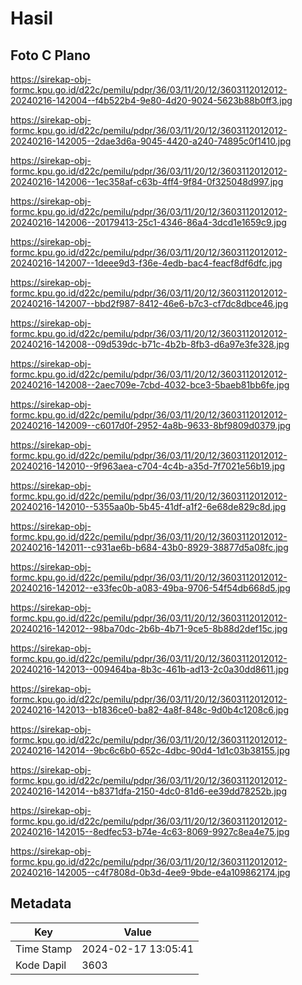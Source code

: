 # Hasil

## Foto C Plano

https://sirekap-obj-formc.kpu.go.id/d22c/pemilu/pdpr/36/03/11/20/12/3603112012012-20240216-142004--f4b522b4-9e80-4d20-9024-5623b88b0ff3.jpg

https://sirekap-obj-formc.kpu.go.id/d22c/pemilu/pdpr/36/03/11/20/12/3603112012012-20240216-142005--2dae3d6a-9045-4420-a240-74895c0f1410.jpg

https://sirekap-obj-formc.kpu.go.id/d22c/pemilu/pdpr/36/03/11/20/12/3603112012012-20240216-142006--1ec358af-c63b-4ff4-9f84-0f325048d997.jpg

https://sirekap-obj-formc.kpu.go.id/d22c/pemilu/pdpr/36/03/11/20/12/3603112012012-20240216-142006--20179413-25c1-4346-86a4-3dcd1e1659c9.jpg

https://sirekap-obj-formc.kpu.go.id/d22c/pemilu/pdpr/36/03/11/20/12/3603112012012-20240216-142007--1deee9d3-f36e-4edb-bac4-feacf8df6dfc.jpg

https://sirekap-obj-formc.kpu.go.id/d22c/pemilu/pdpr/36/03/11/20/12/3603112012012-20240216-142007--bbd2f987-8412-46e6-b7c3-cf7dc8dbce46.jpg

https://sirekap-obj-formc.kpu.go.id/d22c/pemilu/pdpr/36/03/11/20/12/3603112012012-20240216-142008--09d539dc-b71c-4b2b-8fb3-d6a97e3fe328.jpg

https://sirekap-obj-formc.kpu.go.id/d22c/pemilu/pdpr/36/03/11/20/12/3603112012012-20240216-142008--2aec709e-7cbd-4032-bce3-5baeb81bb6fe.jpg

https://sirekap-obj-formc.kpu.go.id/d22c/pemilu/pdpr/36/03/11/20/12/3603112012012-20240216-142009--c6017d0f-2952-4a8b-9633-8bf9809d0379.jpg

https://sirekap-obj-formc.kpu.go.id/d22c/pemilu/pdpr/36/03/11/20/12/3603112012012-20240216-142010--9f963aea-c704-4c4b-a35d-7f7021e56b19.jpg

https://sirekap-obj-formc.kpu.go.id/d22c/pemilu/pdpr/36/03/11/20/12/3603112012012-20240216-142010--5355aa0b-5b45-41df-a1f2-6e68de829c8d.jpg

https://sirekap-obj-formc.kpu.go.id/d22c/pemilu/pdpr/36/03/11/20/12/3603112012012-20240216-142011--c931ae6b-b684-43b0-8929-38877d5a08fc.jpg

https://sirekap-obj-formc.kpu.go.id/d22c/pemilu/pdpr/36/03/11/20/12/3603112012012-20240216-142012--e33fec0b-a083-49ba-9706-54f54db668d5.jpg

https://sirekap-obj-formc.kpu.go.id/d22c/pemilu/pdpr/36/03/11/20/12/3603112012012-20240216-142012--98ba70dc-2b6b-4b71-9ce5-8b88d2def15c.jpg

https://sirekap-obj-formc.kpu.go.id/d22c/pemilu/pdpr/36/03/11/20/12/3603112012012-20240216-142013--009464ba-8b3c-461b-ad13-2c0a30dd8611.jpg

https://sirekap-obj-formc.kpu.go.id/d22c/pemilu/pdpr/36/03/11/20/12/3603112012012-20240216-142013--b1836ce0-ba82-4a8f-848c-9d0b4c1208c6.jpg

https://sirekap-obj-formc.kpu.go.id/d22c/pemilu/pdpr/36/03/11/20/12/3603112012012-20240216-142014--9bc6c6b0-652c-4dbc-90d4-1d1c03b38155.jpg

https://sirekap-obj-formc.kpu.go.id/d22c/pemilu/pdpr/36/03/11/20/12/3603112012012-20240216-142014--b8371dfa-2150-4dc0-81d6-ee39dd78252b.jpg

https://sirekap-obj-formc.kpu.go.id/d22c/pemilu/pdpr/36/03/11/20/12/3603112012012-20240216-142015--8edfec53-b74e-4c63-8069-9927c8ea4e75.jpg

https://sirekap-obj-formc.kpu.go.id/d22c/pemilu/pdpr/36/03/11/20/12/3603112012012-20240216-142005--c4f7808d-0b3d-4ee9-9bde-e4a109862174.jpg


## Metadata

| Key        | Value               |
| ---------- | ------------------- |
| Time Stamp | 2024-02-17 13:05:41 |
| Kode Dapil | 3603                |



